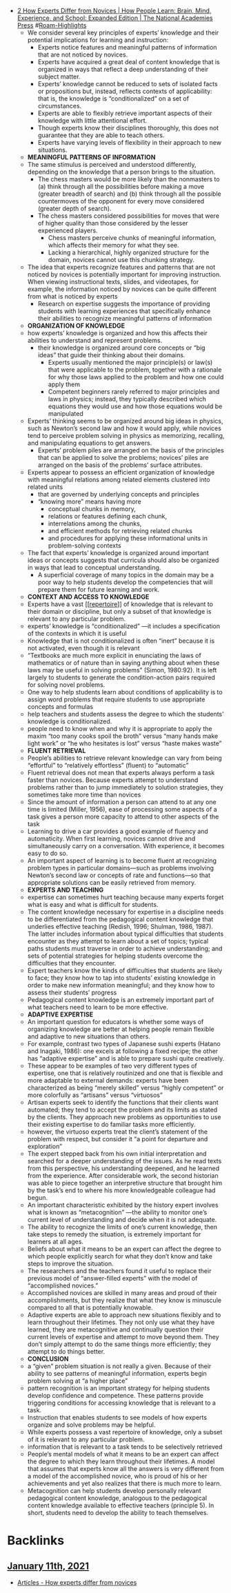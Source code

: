 - [2 How Experts Differ from Novices | How People Learn: Brain, Mind, Experience, and School: Expanded Edition | The National Academies Press](https://www.nap.edu/read/9853/chapter/5[50](<50.md>)) #[Roam-Highlights](<Roam-Highlights.md>)
    - We consider several key principles of experts’ knowledge and their potential implications for learning and instruction:
        - Experts notice features and meaningful patterns of information that are not noticed by novices.
        - Experts have acquired a great deal of content knowledge that is organized in ways that reflect a deep understanding of their subject matter.
        - Experts’ knowledge cannot be reduced to sets of isolated facts or propositions but, instead, reflects contexts of applicability: that is, the knowledge is “conditionalized” on a set of circumstances.
        - Experts are able to flexibly retrieve important aspects of their knowledge with little attentional effort.
        - Though experts know their disciplines thoroughly, this does not guarantee that they are able to teach others.
        - Experts have varying levels of flexibility in their approach to new situations.
    - **MEANINGFUL PATTERNS OF INFORMATION**
    - The same stimulus is perceived and understood differently, depending on the knowledge that a person brings to the situation.
        - The chess masters would be more likely than the nonmasters to (a) think through all the possibilities before making a move (greater breadth of search) and (b) think through all the possible countermoves of the opponent for every move considered (greater depth of search).
        - The chess masters considered possibilities for moves that were of higher quality than those considered by the lesser experienced players.
            - Chess masters perceive chunks of meaningful information, which affects their memory for what they see.
            - Lacking a hierarchical, highly organized structure for the domain, novices cannot use this chunking strategy.
    - The idea that experts recognize features and patterns that are not noticed by novices is potentially important for improving instruction. When viewing instructional texts, slides, and videotapes, for example, the information noticed by novices can be quite different from what is noticed by experts
        - Research on expertise suggests the importance of providing students with learning experiences that specifically enhance their abilities to recognize meaningful patterns of information
    - **ORGANIZATION OF KNOWLEDGE**
    - how experts’ knowledge is organized and how this affects their abilities to understand and represent problems.
        - their knowledge is organized around core concepts or “big ideas” that guide their thinking about their domains.
            - Experts usually mentioned the major principle(s) or law(s) that were applicable to the problem, together with a rationale for why those laws applied to the problem and how one could apply them
            - Competent beginners rarely referred to major principles and laws in physics; instead, they typically described which equations they would use and how those equations would be manipulated
    - Experts’ thinking seems to be organized around big ideas in physics, such as Newton’s second law and how it would apply, while novices tend to perceive problem solving in physics as memorizing, recalling, and manipulating equations to get answers.
        - Experts’ problem piles are arranged on the basis of the principles that can be applied to solve the problems; novices’ piles are arranged on the basis of the problems’ surface attributes.
    - Experts appear to possess an efficient organization of knowledge with meaningful relations among related elements clustered into related units 
        - that are governed by underlying concepts and principles
        - “knowing more” means having more 
            - conceptual chunks in memory, 
            - relations or features defining each chunk, 
            - interrelations among the chunks, 
            - and efficient methods for retrieving related chunks
            - and procedures for applying these informational units in problem-solving contexts
    - The fact that experts’ knowledge is organized around important ideas or concepts suggests that curricula should also be organized in ways that lead to conceptual understanding.
        - A superficial coverage of many topics in the domain may be a poor way to help students develop the competencies that will prepare them for future learning and work.
    - **CONTEXT AND ACCESS TO KNOWLEDGE**
    - Experts have a vast [[[repertoire](<[[repertoire.md>)]] of knowledge that is relevant to their domain or discipline, but only a subset of that knowledge is relevant to any particular problem.
    - experts’ knowledge is “conditionalized” —it includes a specification of the contexts in which it is useful
    - Knowledge that is not conditionalized is often “inert” because it is not activated, even though it is relevant
    - “Textbooks are much more explicit in enunciating the laws of mathematics or of nature than in saying anything about when these laws may be useful in solving problems” (Simon, 1980:92). It is left largely to students to generate the condition-action pairs required for solving novel problems.
    - One way to help students learn about conditions of applicability is to assign word problems that require students to use appropriate concepts and formulas
    - help teachers and students assess the degree to which the students’ knowledge is conditionalized.
    - people need to know when and why it is appropriate to apply the maxim “too many cooks spoil the broth” versus “many hands make light work” or “he who hesitates is lost” versus “haste makes waste”
    - **FLUENT RETRIEVAL**
    - People’s abilities to retrieve relevant knowledge can vary from being “effortful” to “relatively effortless” (fluent) to “automatic”
    - Fluent retrieval does not mean that experts always perform a task faster than novices. Because experts attempt to understand problems rather than to jump immediately to solution strategies, they sometimes take more time than novices
    - Since the amount of information a person can attend to at any one time is limited (Miller, 1956), ease of processing some aspects of a task gives a person more capacity to attend to other aspects of the task
    - Learning to drive a car provides a good example of fluency and automaticity. When first learning, novices cannot drive and simultaneously carry on a conversation. With experience, it becomes easy to do so.
    - An important aspect of learning is to become fluent at recognizing problem types in particular domains—such as problems involving Newton’s second law or concepts of rate and functions—so that appropriate solutions can be easily retrieved from memory.
    - **EXPERTS AND TEACHING**
    - expertise can sometimes hurt teaching because many experts forget what is easy and what is difficult for students.
    - The content knowledge necessary for expertise in a discipline needs to be differentiated from the pedagogical content knowledge that underlies effective teaching (Redish, 1996; Shulman, 1986, 1987). The latter includes information about typical difficulties that students encounter as they attempt to learn about a set of topics; typical paths students must traverse in order to achieve understanding; and sets of potential strategies for helping students overcome the difficulties that they encounter.
    - Expert teachers know the kinds of difficulties that students are likely to face; they know how to tap into students’ existing knowledge in order to make new information meaningful; and they know how to assess their students’ progress
    - Pedagogical content knowledge is an extremely important part of what teachers need to learn to be more effective.
    - **ADAPTIVE EXPERTISE**
    - An important question for educators is whether some ways of organizing knowledge are better at helping people remain flexible and adaptive to new situations than others.
    - For example, contrast two types of Japanese sushi experts (Hatano and Inagaki, 1986): one excels at following a fixed recipe; the other has “adaptive expertise” and is able to prepare sushi quite creatively.
    - These appear to be examples of two very different types of expertise, one that is relatively routinized and one that is flexible and more adaptable to external demands: experts have been characterized as being “merely skilled” versus “highly competent” or more colorfully as “artisans” versus “virtuosos”
    - Artisan experts seek to identify the functions that their clients want automated; they tend to accept the problem and its limits as stated by the clients. They approach new problems as opportunities to use their existing expertise to do familiar tasks more efficiently.
    - however, the virtuoso experts treat the client’s statement of the problem with respect, but consider it “a point for departure and exploration”
    - The expert stepped back from his own initial interpretation and searched for a deeper understanding of the issues. As he read texts from this perspective, his understanding deepened, and he learned from the experience. After considerable work, the second historian was able to piece together an interpretive structure that brought him by the task’s end to where his more knowledgeable colleague had begun.
    - An important characteristic exhibited by the history expert involves what is known as “metacognition” —the ability to monitor one’s current level of understanding and decide when it is not adequate.
    - The ability to recognize the limits of one’s current knowledge, then take steps to remedy the situation, is extremely important for learners at all ages.
    - Beliefs about what it means to be an expert can affect the degree to which people explicitly search for what they don’t know and take steps to improve the situation.
    - The researchers and the teachers found it useful to replace their previous model of “answer-filled experts” with the model of “accomplished novices.”
    - Accomplished novices are skilled in many areas and proud of their accomplishments, but they realize that what they know is minuscule compared to all that is potentially knowable.
    - Adaptive experts are able to approach new situations flexibly and to learn throughout their lifetimes. They not only use what they have learned, they are metacognitive and continually question their current levels of expertise and attempt to move beyond them. They don’t simply attempt to do the same things more efficiently; they attempt to do things better.
    - **CONCLUSION**
    - a “given” problem situation is not really a given. Because of their ability to see patterns of meaningful information, experts begin problem solving at “a higher place”
    - pattern recognition is an important strategy for helping students develop confidence and competence. These patterns provide triggering conditions for accessing knowledge that is relevant to a task.
    - Instruction that enables students to see models of how experts organize and solve problems may be helpful.
    - While experts possess a vast repertoire of knowledge, only a subset of it is relevant to any particular problem.
    - information that is relevant to a task tends to be selectively retrieved
    - People’s mental models of what it means to be an expert can affect the degree to which they learn throughout their lifetimes. A model that assumes that experts know all the answers is very different from a model of the accomplished novice, who is proud of his or her achievements and yet also realizes that there is much more to learn.
    - Metacognition can help students develop personally relevant pedagogical content knowledge, analogous to the pedagogical content knowledge available to effective teachers (principle 5). In short, students need to develop the ability to teach themselves.

# Backlinks
## [January 11th, 2021](<January 11th, 2021.md>)
- [Articles - How experts differ from novices](<Articles - How experts differ from novices.md>)

